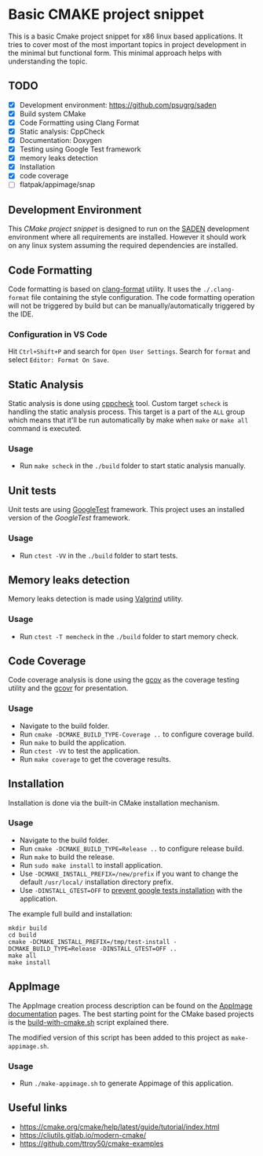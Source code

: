 # Basic CMAKE project snippet
This is a basic Cmake project snippet for x86 linux based applications. It tries to cover most of the most important 
topics in project development in the minimal but functional form. This minimal approach helps with understanding the topic.

## TODO 
  - [x] Development environment: https://github.com/psugrg/saden
  - [x] Build system CMake
  - [x] Code Formatting using Clang Format
  - [x] Static analysis: CppCheck
  - [x] Documentation: Doxygen
  - [x] Testing using Google Test framework
  - [x] memory leaks detection
  - [x] Installation
  - [x] code coverage
  - [ ] flatpak/appimage/snap

## Development Environment
This *CMake project snippet* is designed to run on the [SADEN](https://github.com/psugrg/saden) 
development environment where all requirements are installed. 
However it should work on any linux system assuming the required dependencies are installed. 

## Code Formatting
Code formatting is based on [clang-format](https://clang.llvm.org/docs/ClangFormatStyleOptions.html) utility. 
It uses the `./.clang-format` file containing the style configuration.
The code formatting operation will not be triggered by build but can be manually/automatically triggered by the IDE.

### Configuration in VS Code
Hit `Ctrl+Shift+P` and search for `Open User Settings`.
Search for `format` and select `Editor: Format On Save`.

## Static Analysis
Static analysis is done using [cppcheck](https://github.com/danmar/cppcheck) tool. 
Custom target `scheck` is handling the static analysis process. This target is a part of the `ALL` group 
which means that it'll be run automatically by make when `make` or `make all` command is executed. 

### Usage
- Run `make scheck` in the `./build` folder to start static analysis manually.

## Unit tests
Unit tests are using [GoogleTest](https://github.com/google/googletest) framework.
This project uses an installed version of the *GoogleTest* framework.

### Usage
- Run `ctest -VV` in the `./build` folder to start tests.

## Memory leaks detection
Memory leaks detection is made using [Valgrind](https://valgrind.org/) utility. 

### Usage
- Run `ctest -T memcheck` in the `./build` folder to start memory check.

## Code Coverage
Code coverage analysis is done using the [gcov](https://gcc.gnu.org/onlinedocs/gcc/Gcov.html) 
as the coverage testing utility and the [gcovr](https://github.com/gcovr/gcovr) for presentation. 

### Usage
- Navigate to the build folder.
- Run `cmake -DCMAKE_BUILD_TYPE-Coverage ..` to configure coverage build.
- Run `make` to build the application.
- Run `ctest -VV` to test the application.
- Run `make coverage` to get the coverage results.

## Installation
Installation is done via the built-in CMake installation mechanism.

### Usage
- Navigate to the build folder. 
- Run `cmake -DCMAKE_BUILD_TYPE=Release ..` to configure release build.
- Run `make` to build the release. 
- Run `sudo make install` to install application. 
- Use `-DCMAKE_INSTALL_PREFIX=/new/prefix` if you want to change the default `/usr/local/` installation directory prefix.
- Use `-DINSTALL_GTEST=OFF` to [prevent google tests installation](https://github.com/google/googletest/issues/2829) with the application.

The example full build and installation:
```
mkdir build
cd build
cmake -DCMAKE_INSTALL_PREFIX=/tmp/test-install -DCMAKE_BUILD_TYPE=Release -DINSTALL_GTEST=OFF ..
make all
make install
```
## AppImage
The AppImage creation process description can be found on the [AppImage documentation](https://docs.appimage.org/packaging-guide/index.html) pages. 
The best starting point for the CMake based projects is the [build-with-cmake.sh](https://docs.appimage.org/packaging-guide/from-source/native-binaries.html#id2) script explained there. 

The modified version of this script has been added to this project as `make-appimage.sh`.

### Usage
- Run `./make-appimage.sh` to generate Appimage of this application.

## Useful links
  - https://cmake.org/cmake/help/latest/guide/tutorial/index.html
  - https://cliutils.gitlab.io/modern-cmake/
  - https://github.com/ttroy50/cmake-examples